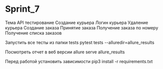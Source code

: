 # Sprint_7
Тема API тестирование
Создание курьера
Логин курьера
Удаление курьера
Создание заказа
Принятие заказа
Получение заказа по номеру
Получение списка заказов

Запустить все тесты из папки tests
pytest tests --alluredir=allure_results

Посмотреть отчет в веб версии 
allure serve allure_results

Перед работой  установить зависимости
pip3 install -r requirements.txt